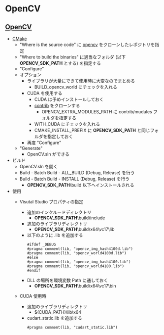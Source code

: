 # OpenCV

## [OpenCV](https://github.com/opencv/opencv)
- [CMake](https://cmake.org/)
    - "Where is the source code" に [opencv](https://github.com/opencv/opencv) をクローンしたレポジトリを指定
    - "Where to build the binaries" に適当なフォルダ (以下 **OPENCV_SDK_PATH** とする) を指定する
    - "Configure"
    - オプション
        - ライブラリが大量にできて使用時に大変なのでまとめる
            - BUILD_opencv_world にチェックを入れる
        - CUDA を使用する
            - CUDA は予めインストールしておく
            - [contrib](https://github.com/opencv/opencv_contrib) をクローンする
                - OPENCV_EXTRA_MODULES_PATH に contrib/mudules フォルダを指定する
            - WITH_CUDA にチェックを入れる
            - CMAKE_INSTALL_PREFIX に **OPENCV_SDK_PATH** と同じフォルダを指定しておく
        - 再度 "Configure"
    - "Generate"
        - OpenCV.sln ができる
- ビルド
    - OpenCV.sln を開く
    - Build - Batch Build - ALL_BUILD (Debug, Release) を行う
    - Build - Batch Build - INSTALL (Debug, Release) を行う
        - **OPENCV_SDK_PATH**\build 以下へインストールされる
- 使用
    - Visutal Studio プロパティの指定
        - 追加のインクルードディレクトリ
            - **OPENCV_SDK_PATH**\build\include
        - 追加のライブラリディレクトリ
            - **OPENCV_SDK_PATH**\build\x64\vc17\lib
        - 以下のように .lib を追加する
            ~~~
            #ifdef _DEBUG           
            #pragma comment(lib, "opencv_img_hash4100d.lib")
            #pragma comment(lib, "opencv_world4100d.lib")
            #else           
            #pragma comment(lib, "opencv_img_hash4100.lib")
            #pragma comment(lib, "opencv_world4100.lib")
            #endif
            ~~~
        - DLL の場所を環境変数 Path に通しておく
            - **OPENCV_SDK_PATH**\build\x64\vc17\bin

    - CUDA 使用時
        - 追加のライブラリディレクトリ
            - $(CUDA_PATH)\lib\x64
        - cudart_static.lib を追加する
            ~~~
            #pragma comment(lib, "cudart_static.lib")
            ~~~